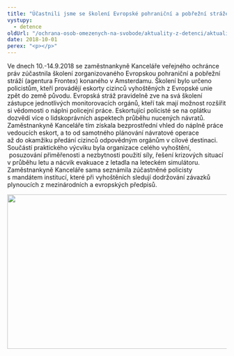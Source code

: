 ```yaml
---
title: "Účastnili jsme se školení Evropské pohraniční a pobřežní stráže"
vystupy:
  - detence
oldUrl: "/ochrana-osob-omezenych-na-svobode/aktuality-z-detenci/aktuality-z-detenci-2018/ucastnili-jsme-se-skoleni-evropske-pohranicni-a-pobrezni-straze/"
date: 2018-10-01
perex: "<p></p>"
---
```


<!-- imported from the old website -->

<p>Ve dnech 10.-14.9.2018 se zaměstnankyně Kanceláře veřejného ochránce práv zúčastnila školení zorganizovaného Evropskou pohraniční a pobřežní stráží (agentura Frontex) konaného v Amsterdamu. Školení bylo určeno policistům, kteří provádějí eskorty cizinců vyhoštěných z Evropské unie zpět do země původu. Evropská stráž pravidelně zve na svá školení zástupce jednotlivých monitorovacích orgánů, kteří tak mají možnost rozšířit si vědomosti o náplni policejní práce. Eskortující policisté se na oplátku dozvědí více o lidskoprávních aspektech průběhu nucených návratů. Zaměstnankyně Kanceláře tím získala bezprostřední vhled do náplně práce vedoucích eskort, a to od samotného plánování návratové operace až do okamžiku předání cizinců odpovědným orgánům v cílové destinaci. Součástí praktického výcviku byla organizace celého vyhoštění,  posuzování přiměřenosti a nezbytnosti použití síly, řešení krizových situací v průběhu letu a nácvik evakuace z letadla na leteckém simulátoru. Zaměstnankyně Kanceláře sama seznámila zúčastněné policisty s mandátem institucí, které při vyhoštěních sledují dodržování závazků plynoucích z mezinárodních a evropských předpisů. </p><p><img src="https://www.ochrance.cz/uploads/RTEmagicC_Frontex-letadlo.jpg.jpg" width="630" height="354" alt="" /></p>
